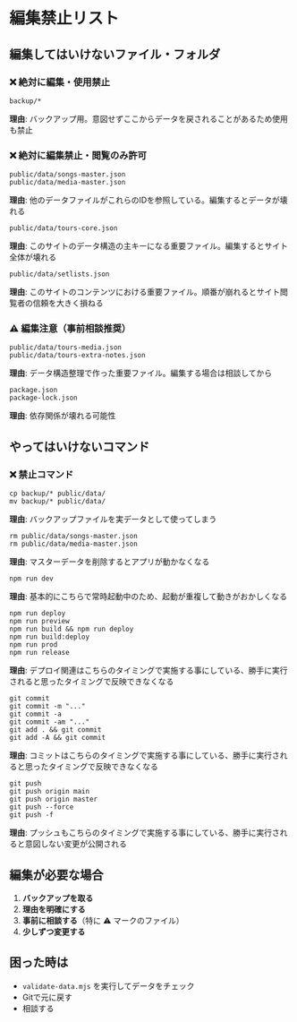 # 編集禁止リスト

## 編集してはいけないファイル・フォルダ

### ❌ 絶対に編集・使用禁止
```
backup/*
```
**理由**: バックアップ用。意図せずここからデータを戻されることがあるため使用も禁止


### ❌ 絶対に編集禁止・閲覧のみ許可

```
public/data/songs-master.json
public/data/media-master.json
```
**理由**: 他のデータファイルがこれらのIDを参照している。編集するとデータが壊れる

```
public/data/tours-core.json
```
**理由**: このサイトのデータ構造の主キーになる重要ファイル。編集するとサイト全体が壊れる

```
public/data/setlists.json
```
**理由**: このサイトのコンテンツにおける重要ファイル。順番が崩れるとサイト閲覧者の信頼を大きく損ねる

### ⚠️ 編集注意（事前相談推奨）
```
public/data/tours-media.json
public/data/tours-extra-notes.json
```
**理由**: データ構造整理で作った重要ファイル。編集する場合は相談してから

```
package.json
package-lock.json
```
**理由**: 依存関係が壊れる可能性

## やってはいけないコマンド

### ❌ 禁止コマンド
```
cp backup/* public/data/
mv backup/* public/data/
```
**理由**: バックアップファイルを実データとして使ってしまう

```
rm public/data/songs-master.json
rm public/data/media-master.json
```
**理由**: マスターデータを削除するとアプリが動かなくなる

```
npm run dev
```
**理由**: 基本的にこちらで常時起動中のため、起動が重複して動きがおかしくなる


```
npm run deploy
npm run preview
npm run build && npm run deploy
npm run build:deploy
npm run prod
npm run release
```
**理由**: デプロイ関連はこちらのタイミングで実施する事にしている、勝手に実行されると思ったタイミングで反映できなくなる

```
git commit
git commit -m "..."
git commit -a
git commit -am "..."
git add . && git commit
git add -A && git commit
```
**理由**: コミットはこちらのタイミングで実施する事にしている、勝手に実行されると思ったタイミングで反映できなくなる

```
git push
git push origin main
git push origin master
git push --force
git push -f
```
**理由**: プッシュもこちらのタイミングで実施する事にしている、勝手に実行されると意図しない変更が公開される


## 編集が必要な場合

1. **バックアップを取る**
2. **理由を明確にする**
3. **事前に相談する**（特に ⚠️ マークのファイル）
4. **少しずつ変更する**

## 困った時は

- `validate-data.mjs` を実行してデータをチェック
- Gitで元に戻す
- 相談する 